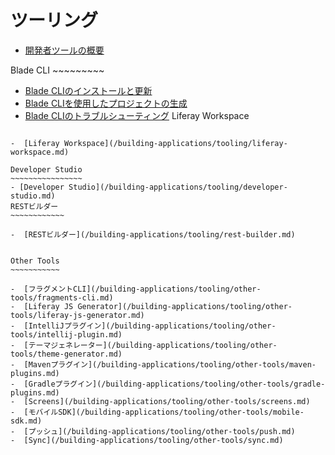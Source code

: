 ツーリング
=======

-  [開発者ツールの概要](/building-applications/tooling/developer-tools-overview.md)

Blade CLI ~~~~~~~~~
- [Blade CLIのインストールと更新](/building-applications/tooling/blade-cli/installing-and-updating-blade-cli.md)
- [Blade CLIを使用したプロジェクトの生成](/building-applications/tooling/blade-cli/generating-projects-with-blade-cli.md)
- [Blade CLIのトラブルシューティング](/building-applications/tooling/blade-cli/troubleshooting-blade-cli.md)
Liferay Workspace
~~~~~~~~~~~~~~~~~

-  [Liferay Workspace](/building-applications/tooling/liferay-workspace.md)

Developer Studio
~~~~~~~~~~~~~~~~
- [Developer Studio](/building-applications/tooling/developer-studio.md)
RESTビルダー
~~~~~~~~~~~~

-  [RESTビルダー](/building-applications/tooling/rest-builder.md)


Other Tools
~~~~~~~~~~~

-  [フラグメントCLI](/building-applications/tooling/other-tools/fragments-cli.md)
-  [Liferay JS Generator](/building-applications/tooling/other-tools/liferay-js-generator.md)
-  [IntelliJプラグイン](/building-applications/tooling/other-tools/intellij-plugin.md)
-  [テーマジェネレーター](/building-applications/tooling/other-tools/theme-generator.md)
-  [Mavenプラグイン](/building-applications/tooling/other-tools/maven-plugins.md)
-  [Gradleプラグイン](/building-applications/tooling/other-tools/gradle-plugins.md)
-  [Screens](/building-applications/tooling/other-tools/screens.md)
-  [モバイルSDK](/building-applications/tooling/other-tools/mobile-sdk.md)
-  [プッシュ](/building-applications/tooling/other-tools/push.md)
-  [Sync](/building-applications/tooling/other-tools/sync.md)
